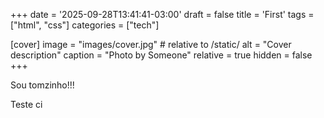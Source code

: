 +++
date = '2025-09-28T13:41:41-03:00'
draft = false
title = 'First'
tags = ["html", "css"]
categories = ["tech"]

[cover]
    image = "images/cover.jpg"    # relative to /static/
    alt = "Cover description"
    caption = "Photo by Someone"
    relative = true
    hidden = false
+++

Sou tomzinho!!!

Teste ci
